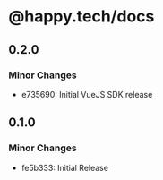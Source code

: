 # @happy.tech/docs

## 0.2.0

### Minor Changes

- e735690: Initial VueJS SDK release

## 0.1.0

### Minor Changes

- fe5b333: Initial Release
